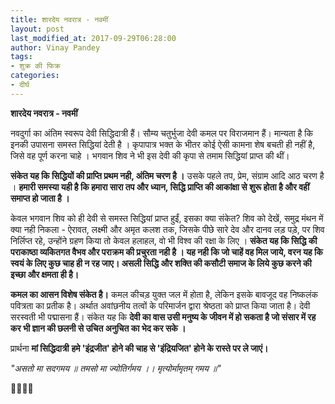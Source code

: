 ```yaml
---
title: शारदेय नवरात्र - नवमीं
layout: post
last_modified_at: 2017-09-29T06:28:00
author: Vinay Pandey
tags:
- शुक्र की फिक्र
categories:
- दीर्घ
---
```

**शारदेय नवरात्र - नवमीं**

नवदुर्गा का अंतिम स्वरूप  देवी सिद्धिदात्री हैं। सौम्य चतुर्भुजा देवी कमल पर विराजमान हैं। मान्यता है कि इनकी उपासना समस्त सिद्धियां देती है । कृपापात्र भक्त के भीतर कोई ऐसी कामना शेष बचती ही नहीं है, जिसे वह पूर्ण करना चाहे । भगवान शिव ने भी इस देवी की कृपा से तमाम सिद्धियां प्राप्त की थीं। 

**संकेत यह कि सिद्धियों की प्राप्ति प्रथम नही, अंतिम चरण है ।** उसके पहले तप, प्रेम, संग्राम आदि आठ चरण है । **हमारी समस्या यही है कि हमारा सारा तप और ध्यान, सिद्धि प्राप्ति की आकांक्षा से शुरू होता है और वहीं समाप्त हो जाता है ।**

केवल भगवान शिव को ही देवी से समस्त सिद्धियां प्राप्त हुईं, इसका क्या संकेत? 
शिव को देखें, समुद्र मंथन में क्या नही निकला - ऐरावत, लक्ष्मी और अमृत कलश तक, जिसके पीछे सारे देव और दानव लड़ पड़े, पर शिव निर्लिप्त रहे, उन्होंने ग्रहण किया तो केवल हलाहल, वो भी विश्व की रक्षा के लिए । **संकेत यह कि सिद्धि की पराकाष्ठा व्यकितगत वैभव और पराक्रम की प्रचुरता नही है । यह नही कि जो चाहें वह मिल जाये, वरन यह कि स्वयं के लिए कुछ चाह ही न रह जाए। असली सिद्धि और शक्ति की कसौटी समाज के लिये कुछ करने की इच्छा और क्षमता ही है।**

 **कमल का आसन विशेष संकेत है।** कमल कीचड़ युक्त जल में होता है, लेकिन इसके बावजूद वह निष्कलंक पवित्रता का प्रतीक है। अर्थात अवांछनीय तत्वों के परिमार्जन द्वारा श्रेष्ठता को प्राप्त किया जाता है। देवी सरस्वती भी पद्मासना हैं। संकेत यह कि **देवी का वास उसी मनुष्य के जीवन में हो सकता है जो संसार में रह कर भी ज्ञान की छलनी से उचित अनुचित का भेद कर सके ।**

प्रार्थना
**मां सिद्धिदात्री**
**हमे 'इंद्रजीत' होने की चाह से 'इंद्रियजित' होने के रास्ते पर ले जाएं।**

*"असतो मा सदगमय ॥*
*तमसो मा ज्योतिर्गमय ।।*
*मृत्योर्मामृतम् गमय ॥"*

🙏🌷🌷🙏


